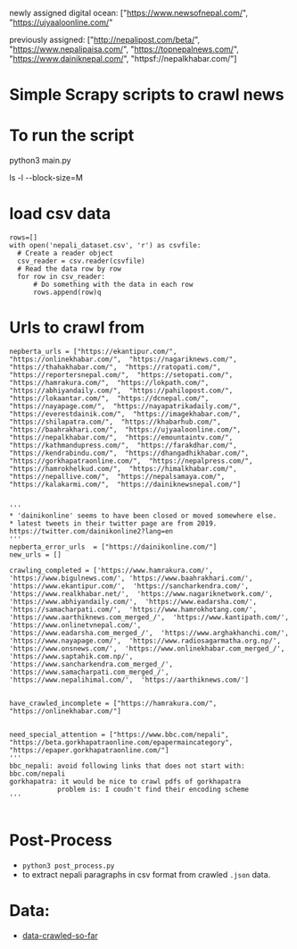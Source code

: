 newly assigned digital ocean:
["https://www.newsofnepal.com/",  "https://ujyaaloonline.com/"

previously assigned:
["http://nepalipost.com/beta/", "https://www.nepalipaisa.com/", "https://topnepalnews.com/", "https://www.dainiknepal.com/", "httpsf://nepalkhabar.com/"]

# Simple Scrapy scripts to crawl news

# To run the script
python3 main.py



ls -l --block-size=M



# load csv data
```
rows=[]
with open('nepali_dataset.csv', 'r') as csvfile:
  # Create a reader object
  csv_reader = csv.reader(csvfile)
  # Read the data row by row
  for row in csv_reader:
      # Do something with the data in each row
      rows.append(row)q
```

# Urls to crawl from
```
nepberta_urls = ["https://ekantipur.com/",  "https://onlinekhabar.com/",  "https://nagariknews.com/",  "https://thahakhabar.com/",  "https://ratopati.com/",  "https://reportersnepal.com/",  "https://setopati.com/",  "https://hamrakura.com/",  "https://lokpath.com/",  "https://abhiyandaily.com/",  "https://pahilopost.com/",  "https://lokaantar.com/",  "https://dcnepal.com/",  "https://nayapage.com/",  "https://nayapatrikadaily.com/",  "https://everestdainik.com/",  "https://imagekhabar.com/",  "https://shilapatra.com/",  "https://khabarhub.com/",  "https://baahrakhari.com/",  "https://ujyaaloonline.com/",  "https://nepalkhabar.com/",  "https://emountaintv.com/",  "https://kathmandupress.com/",  "https://farakdhar.com/",  "https://kendrabindu.com/",  "https://dhangadhikhabar.com/",  "https://gorkhapatraonline.com/",  "https://nepalpress.com/",  "https://hamrokhelkud.com/",  "https://himalkhabar.com/",  "https://nepallive.com/",  "https://nepalsamaya.com/",  "https://kalakarmi.com/",  "https://dainiknewsnepal.com/"]


'''
* 'dainikonline' seems to have been closed or moved somewhere else.
* latest tweets in their twitter page are from 2019. https://twitter.com/dainikonline2?lang=en
'''
nepberta_error_urls  = ["https://dainikonline.com/"]    
new_urls = []

crawling_completed = ['https://www.hamrakura.com/',  'https://www.bigulnews.com/', 'https://www.baahrakhari.com/',  'https://www.ekantipur.com/',  'https://sancharkendra.com/',  'https://www.realkhabar.net/',  'https://www.nagariknetwork.com/',  'https://www.abhiyandaily.com/',  'https://www.eadarsha.com/',  'https://samacharpati.com/',  'https://www.hamrokhotang.com/',  'https://www.aarthiknews.com_merged_/',  'https://www.kantipath.com/',  'https://www.onlinetvnepal.com/',  'https://www.eadarsha.com_merged_/',  'https://www.arghakhanchi.com/',  'https://www.nayapage.com/',  'https://www.radiosagarmatha.org.np/',  'https://www.onsnews.com/',  'https://www.onlinekhabar.com_merged_/',  'https://www.saptahik.com.np/',  'https://www.sancharkendra.com_merged_/',  'https://www.samacharpati.com_merged_/',  'https://www.nepalihimal.com/',  'https://aarthiknews.com/']


have_crawled_incomplete = ["https://hamrakura.com/", "https://onlinekhabar.com/"]


need_special_attention = ["https://www.bbc.com/nepali", "https://beta.gorkhapatraonline.com/epapermaincategory", "https://epaper.gorkhapatraonline.com/"]
'''
bbc_nepali: avoid following links that does not start with: bbc.com/nepali
gorkhapatra: it would be nice to crawl pdfs of gorkhapatra
            problem is: I coudn't find their encoding scheme
'''


```


# Post-Process
* `python3 post_process.py`
* to extract nepali paragraphs in csv format from crawled `.json` data.


# Data:
* [data-crawled-so-far](https://drive.google.com/file/d/1d7qEqBd2YO98CcfcdTcFq-kDcHgm0eg0/edit)
